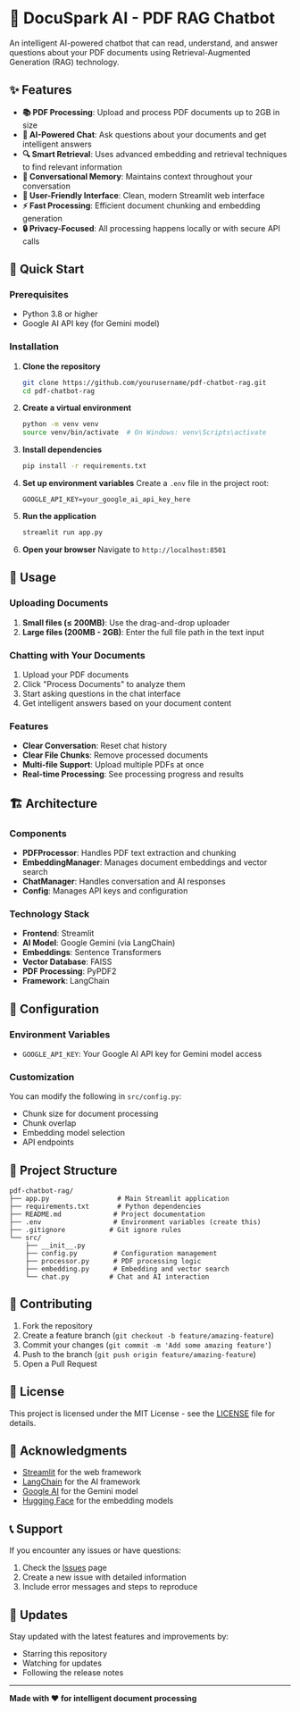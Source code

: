 # 🧠 DocuSpark AI - PDF RAG Chatbot

An intelligent AI-powered chatbot that can read, understand, and answer questions about your PDF documents using Retrieval-Augmented Generation (RAG) technology.

## ✨ Features

- **📚 PDF Processing**: Upload and process PDF documents up to 2GB in size
- **🧠 AI-Powered Chat**: Ask questions about your documents and get intelligent answers
- **🔍 Smart Retrieval**: Uses advanced embedding and retrieval techniques to find relevant information
- **💬 Conversational Memory**: Maintains context throughout your conversation
- **📱 User-Friendly Interface**: Clean, modern Streamlit web interface
- **⚡ Fast Processing**: Efficient document chunking and embedding generation
- **🔒 Privacy-Focused**: All processing happens locally or with secure API calls

## 🚀 Quick Start

### Prerequisites

- Python 3.8 or higher
- Google AI API key (for Gemini model)

### Installation

1. **Clone the repository**
   ```bash
   git clone https://github.com/yourusername/pdf-chatbot-rag.git
   cd pdf-chatbot-rag
   ```

2. **Create a virtual environment**
   ```bash
   python -m venv venv
   source venv/bin/activate  # On Windows: venv\Scripts\activate
   ```

3. **Install dependencies**
   ```bash
   pip install -r requirements.txt
   ```

4. **Set up environment variables**
   Create a `.env` file in the project root:
   ```env
   GOOGLE_API_KEY=your_google_ai_api_key_here
   ```

5. **Run the application**
   ```bash
   streamlit run app.py
   ```

6. **Open your browser**
   Navigate to `http://localhost:8501`

## 📖 Usage

### Uploading Documents

1. **Small files (≤ 200MB)**: Use the drag-and-drop uploader
2. **Large files (200MB - 2GB)**: Enter the full file path in the text input

### Chatting with Your Documents

1. Upload your PDF documents
2. Click "Process Documents" to analyze them
3. Start asking questions in the chat interface
4. Get intelligent answers based on your document content

### Features

- **Clear Conversation**: Reset chat history
- **Clear File Chunks**: Remove processed documents
- **Multi-file Support**: Upload multiple PDFs at once
- **Real-time Processing**: See processing progress and results

## 🏗️ Architecture

### Components

- **PDFProcessor**: Handles PDF text extraction and chunking
- **EmbeddingManager**: Manages document embeddings and vector search
- **ChatManager**: Handles conversation and AI responses
- **Config**: Manages API keys and configuration

### Technology Stack

- **Frontend**: Streamlit
- **AI Model**: Google Gemini (via LangChain)
- **Embeddings**: Sentence Transformers
- **Vector Database**: FAISS
- **PDF Processing**: PyPDF2
- **Framework**: LangChain

## 🔧 Configuration

### Environment Variables

- `GOOGLE_API_KEY`: Your Google AI API key for Gemini model access

### Customization

You can modify the following in `src/config.py`:
- Chunk size for document processing
- Chunk overlap
- Embedding model selection
- API endpoints

## 📁 Project Structure

```
pdf-chatbot-rag/
├── app.py                 # Main Streamlit application
├── requirements.txt       # Python dependencies
├── README.md             # Project documentation
├── .env                  # Environment variables (create this)
├── .gitignore           # Git ignore rules
└── src/
    ├── __init__.py
    ├── config.py         # Configuration management
    ├── processor.py      # PDF processing logic
    ├── embedding.py      # Embedding and vector search
    └── chat.py          # Chat and AI interaction
```

## 🤝 Contributing

1. Fork the repository
2. Create a feature branch (`git checkout -b feature/amazing-feature`)
3. Commit your changes (`git commit -m 'Add some amazing feature'`)
4. Push to the branch (`git push origin feature/amazing-feature`)
5. Open a Pull Request

## 📝 License

This project is licensed under the MIT License - see the [LICENSE](LICENSE) file for details.

## 🙏 Acknowledgments

- [Streamlit](https://streamlit.io/) for the web framework
- [LangChain](https://langchain.com/) for the AI framework
- [Google AI](https://ai.google/) for the Gemini model
- [Hugging Face](https://huggingface.co/) for the embedding models

## 📞 Support

If you encounter any issues or have questions:

1. Check the [Issues](https://github.com/yourusername/DocuSpark/issues) page
2. Create a new issue with detailed information
3. Include error messages and steps to reproduce

## 🔄 Updates

Stay updated with the latest features and improvements by:
- Starring this repository
- Watching for updates
- Following the release notes

---

**Made with ❤️ for intelligent document processing**


